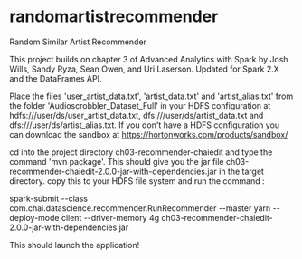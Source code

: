 # randomartistrecommender
Random Similar Artist Recommender

This project builds on chapter 3 of Advanced Analytics with Spark by Josh Wills, Sandy Ryza, Sean Owen, and Uri Laserson. Updated for Spark 2.X and the DataFrames API. 

Place the files 'user_artist_data.txt', 'artist_data.txt' and 'artist_alias.txt' from the folder 'Audioscrobbler_Dataset_Full' in your HDFS configuration at hdfs:///user/ds/user_artist_data.txt, dfs:///user/ds/artist_data.txt and dfs:///user/ds/artist_alias.txt. If you don't have a HDFS configuration you can download the sandbox at https://hortonworks.com/products/sandbox/

cd into the project directory ch03-recommender-chaiedit and type the command 'mvn package'. This should give you the jar file ch03-recommender-chaiedit-2.0.0-jar-with-dependencies.jar in the target directory. copy this to your HDFS file system and run the command :

spark-submit --class com.chai.datascience.recommender.RunRecommender --master yarn --deploy-mode client --driver-memory 4g ch03-recommender-chaiedit-2.0.0-jar-with-dependencies.jar 

This should launch the application!
